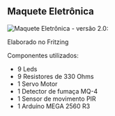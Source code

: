 ## Maquete Eletrônica


![Maquete Eletrônica - versão 2.0:](https://github.com/CaioMeira/Projeto_Integrador_II_2021/blob/main/Imagens/Maquete%20Eletr%C3%B4nica%202.0%20.png?raw=true)


Elaborado no Fritzing


Componentes utilizados:

- 9 Leds
- 9 Resistores de 330 Ohms
- 1 Servo Motor
- 1 Detector de fumaça MQ-4
- 1 Sensor de movimento PIR
- 1 Arduíno MEGA 2560 R3
